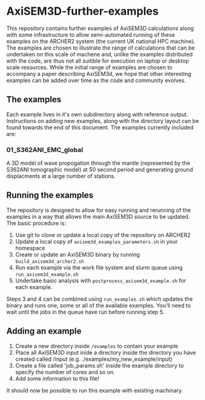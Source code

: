 # AxiSEM3D-further-examples

This repository contains further examples of AxiSEM3D calculations along with some
infrastructure to allow semi-automated running of these examples on the ARCHER2 system
(the current UK national HPC machine). The examples are chosen to illustrate the range
of calculations that can be undertaken on this scale of machene and, unlike the examples
distributed with the code, are thus not all suitible for execution on laptop or desktop
scale resources. While the initial range of examples are chosen to accompany a paper
describing AxiSEM3d, we hope that other interesting examples can be added over time
as the code and community evolves.

## The examples

Each example lives in it's own subdirectory along with reference output. Instructions
on adding new examples, along with the directory layout can be found towards the end of
this document. The examples currently included are:

### 01_S362ANI_EMC_global

A 3D model of wave propogation through the mantle (represented by the S362ANI
tomographic model) at 50 second period and generating ground displacments at a large
number of stations.

## Running the examples

The repository is designed to allow for easy running and rerunning of the examples in
a way that allows the main AxiSEM3D source to be updated. The basic procedure is:

1. Use git to clone or update a local copy of the repository on ARCHER2
2. Update a local copy of `axisem3d_examples_parameters.sh` in your homespace
3. Create or update an AxiSEM3D binary by running `build_axisem3d_archer2.sh`
4. Run each example via the work file system and slurm queue using `run_axisem3d_example.sh`
5. Undertake basic analysis with `postprocess_axisem3d_example.sh` for each example.

Steps 3 and 4 can be combined using `run_examples.sh` which updates the binary and
runs one, some or all of the available examples. You'll need to wait until the jobs
in the queue have run before running step 5.

## Adding an example

1. Create a new directory inside `/examples` to contain your example
2. Place all AxiSEM3D input inide a directory inside the directory you have created called /input (e.g. ./examples/my_new_example/input)
3. Create a file called 'job_params.sh' inside the example directory to specify the number of cores and so on.
4. Add some information to this file!

It should now be possible to run this example with existing machinary.



